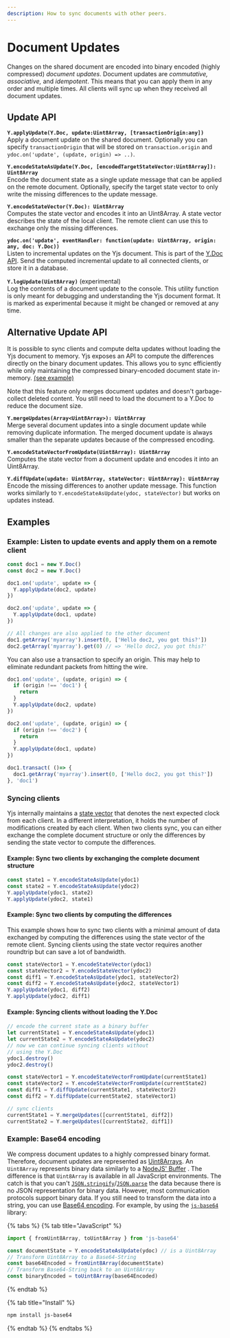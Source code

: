 ```yaml
---
description: How to sync documents with other peers.
---
```


# Document Updates

Changes on the shared document are encoded into binary encoded \(highly compressed\) _document updates_. Document updates are _commutative, associative,_ and _idempotent_. This means that you can apply them in any order and multiple times. All clients will sync up when they received all document updates.

## Update API

**`Y.applyUpdate(Y.Doc, update:Uint8Array, [transactionOrigin:any])`**  
Apply a document update on the shared document. Optionally you can specify `transactionOrigin` that will be stored on `transaction.origin` and `ydoc.on('update', (update, origin) => ..)`.

**`Y.encodeStateAsUpdate(Y.Doc, [encodedTargetStateVector:Uint8Array]): Uint8Array`**  
Encode the document state as a single update message that can be applied on the remote document. Optionally, specify the target state vector to only write the missing differences to the update message.

**`Y.encodeStateVector(Y.Doc): Uint8Array`**  
Computes the state vector and encodes it into an Uint8Array. A state vector describes the state of the local client. The remote client can use this to exchange only the missing differences.

**`ydoc.on('update', eventHandler: function(update: Uint8Array, origin: any, doc: Y.Doc))`**  
Listen to incremental updates on the Yjs document. This is part of the [Y.Doc API](y.doc.md#event-handler). Send the computed incremental update to all connected clients, or store it in a database.

**`Y.logUpdate(Uint8Array)`** \(experimental\)  
Log the contents of a document update to the console. This utility function is only meant for debugging and understanding the Yjs document format. It is marked as experimental because it might be changed or removed at any time.

## Alternative Update API

It is possible to sync clients and compute delta updates without loading the Yjs document to memory. Yjs exposes an API to compute the differences directly on the binary document updates. This allows you to sync efficiently while only maintaining the compressed binary-encoded document state in-memory. [\(see example\)](document-updates.md#example-syncing-clients-without-loading-the-y-doc)

Note that this feature only merges document updates and doesn't garbage-collect deleted content. You still need to load the document to a Y.Doc to reduce the document size.

**`Y.mergeUpdates(Array<Uint8Array>): Uint8Array`**  
Merge several document updates into a single document update while removing duplicate information. The merged document update is always smaller than the separate updates because of the compressed encoding.

**`Y.encodeStateVectorFromUpdate(Uint8Array): Uint8Array`**  
Computes the state vector from a document update and encodes it into an Uint8Array.

**`Y.diffUpdate(update: Uint8Array, stateVector: Uint8Array): Uint8Array`**  
Encode the missing differences to another update message. This function works similarly to `Y.encodeStateAsUpdate(ydoc, stateVector)` but works on updates instead.

## Examples

### **Example: Listen to update events and apply them on a remote client**

```javascript
const doc1 = new Y.Doc()
const doc2 = new Y.Doc()

doc1.on('update', update => {
  Y.applyUpdate(doc2, update)
})

doc2.on('update', update => {
  Y.applyUpdate(doc1, update)
})

// All changes are also applied to the other document
doc1.getArray('myarray').insert(0, ['Hello doc2, you got this?'])
doc2.getArray('myarray').get(0) // => 'Hello doc2, you got this?'
```

You can also use a transaction to specify an origin.  This may help to eliminate redundant packets from hitting the wire. 

```javascript
doc1.on('update', (update, origin) => {
  if (origin !== 'doc1') {
    return
  }
  Y.applyUpdate(doc2, update)
})

doc2.on('update', (update, origin) => {
  if (origin !== 'doc2') {
    return
  }
  Y.applyUpdate(doc1, update)
})

doc1.transact( ()=> {
  doc1.getArray('myarray').insert(0, ['Hello doc2, you got this?'])
}, 'doc1')
```

### Syncing clients

Yjs internally maintains a [state vector](https://github.com/yjs/yjs#State-Vector) that denotes the next expected clock from each client. In a different interpretation, it holds the number of modifications created by each client. When two clients sync, you can either exchange the complete document structure or only the differences by sending the state vector to compute the differences.

#### **Example: Sync two clients by exchanging the complete document structure**

```javascript
const state1 = Y.encodeStateAsUpdate(ydoc1)
const state2 = Y.encodeStateAsUpdate(ydoc2)
Y.applyUpdate(ydoc1, state2)
Y.applyUpdate(ydoc2, state1)
```

#### **Example: Sync two clients by computing the differences**

This example shows how to sync two clients with a minimal amount of data exchanged by computing the differences using the state vector of the remote client. Syncing clients using the state vector requires another roundtrip but can save a lot of bandwidth.

```javascript
const stateVector1 = Y.encodeStateVector(ydoc1)
const stateVector2 = Y.encodeStateVector(ydoc2)
const diff1 = Y.encodeStateAsUpdate(ydoc1, stateVector2)
const diff2 = Y.encodeStateAsUpdate(ydoc2, stateVector1)
Y.applyUpdate(ydoc1, diff2)
Y.applyUpdate(ydoc2, diff1)
```

#### Example: Syncing clients without loading the Y.Doc

```javascript
// encode the current state as a binary buffer
let currentState1 = Y.encodeStateAsUpdate(ydoc1)
let currentState2 = Y.encodeStateAsUpdate(ydoc2)
// now we can continue syncing clients without
// using the Y.Doc
ydoc1.destroy()
ydoc2.destroy()

const stateVector1 = Y.encodeStateVectorFromUpdate(currentState1)
const stateVector2 = Y.encodeStateVectorFromUpdate(currentState2)
const diff1 = Y.diffUpdate(currentState1, stateVector2)
const diff2 = Y.diffUpdate(currentState2, stateVector1)

// sync clients
currentState1 = Y.mergeUpdates([currentState1, diff2])
currentState2 = Y.mergeUpdates([currentState2, diff1])
```

### Example: Base64 encoding

We compress document updates to a highly compressed binary format. Therefore, document updates are represented as [Uint8Arrays](https://developer.mozilla.org/en-US/docs/Web/JavaScript/Reference/Global_Objects/Uint8Array). An `Uint8Array` represents binary data similarly to a [NodeJS' Buffer](https://nodejs.org/api/buffer.html) . The difference is that `Uint8Array` is available in all JavaScript environments. The catch is that you can't [`JSON.stringify`](https://developer.mozilla.org/en-US/docs/Web/JavaScript/Reference/Global_Objects/JSON/stringify)/[`JSON.parse`](https://developer.mozilla.org/en-US/docs/Web/JavaScript/Reference/Global_Objects/JSON/parse) the data because there is no JSON representation for binary data. However, most communication protocols support binary data. If you still need to transform the data into a string, you can use [Base64 encoding](https://en.wikipedia.org/wiki/Base64). For example, by using the [`js-base64`](https://www.npmjs.com/package/js-base64) library:

{% tabs %}
{% tab title="JavaScript" %}
```javascript
import { fromUint8Array, toUint8Array } from 'js-base64'

const documentState = Y.encodeStateAsUpdate(ydoc) // is a Uint8Array
// Transform Uint8Array to a Base64-String
const base64Encoded = fromUint8Array(documentState)
// Transform Base64-String back to an Uint8Array
const binaryEncoded = toUint8Array(base64Encoded)
```
{% endtab %}

{% tab title="Install" %}
```bash
npm install js-base64
```
{% endtab %}
{% endtabs %}

